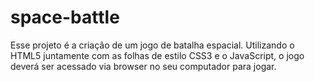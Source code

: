 # space-battle
Esse projeto é a criação de um jogo de batalha espacial. Utilizando o HTML5 juntamente com as folhas de estilo CSS3 e o JavaScript, o jogo deverá ser acessado via browser no seu computador para jogar.
